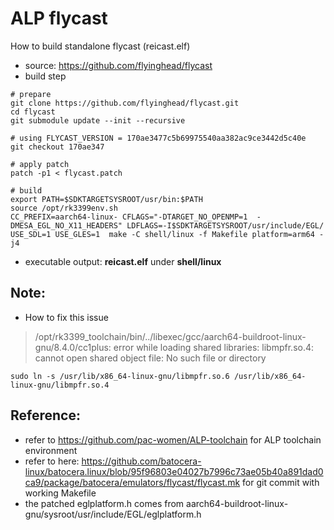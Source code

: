 # ALP flycast

How to build standalone flycast (reicast.elf)

- source: https://github.com/flyinghead/flycast
- build step
```	
# prepare
git clone https://github.com/flyinghead/flycast.git
cd flycast
git submodule update --init --recursive
 
# using FLYCAST_VERSION = 170ae3477c5b69975540aa382ac9ce3442d5c40e
git checkout 170ae347
 
# apply patch 
patch -p1 < flycast.patch

# build
export PATH=$SDKTARGETSYSROOT/usr/bin:$PATH
source /opt/rk3399env.sh
CC_PREFIX=aarch64-linux- CFLAGS="-DTARGET_NO_OPENMP=1  -DMESA_EGL_NO_X11_HEADERS" LDFLAGS=-I$SDKTARGETSYSROOT/usr/include/EGL/  USE_SDL=1 USE_GLES=1  make -C shell/linux -f Makefile platform=arm64 -j4
```
- executable output:
	**reicast.elf** under **shell/linux**

## Note:
- How to fix this issue
> /opt/rk3399_toolchain/bin/../libexec/gcc/aarch64-buildroot-linux-gnu/8.4.0/cc1plus: error while loading shared libraries: libmpfr.so.4: cannot open shared object file: No such file or directory
```
sudo ln -s /usr/lib/x86_64-linux-gnu/libmpfr.so.6 /usr/lib/x86_64-linux-gnu/libmpfr.so.4
```
## Reference:
- refer to https://github.com/pac-women/ALP-toolchain for ALP toolchain environment
- refer to here: https://github.com/batocera-linux/batocera.linux/blob/95f96803e04027b7996c73ae05b40a891dad0ca9/package/batocera/emulators/flycast/flycast.mk for git commit with working Makefile
- the patched eglplatform.h comes from aarch64-buildroot-linux-gnu/sysroot/usr/include/EGL/eglplatform.h
